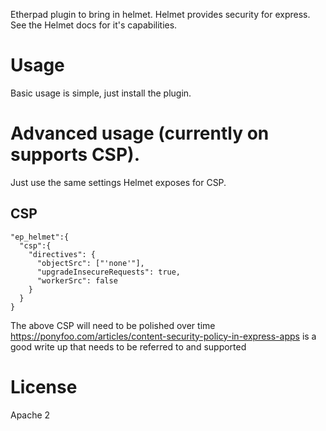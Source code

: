 Etherpad plugin to bring in helmet.  Helmet provides security for express.  See the Helmet docs for it's capabilities.

# Usage
Basic usage is simple, just install the plugin.

# Advanced usage (currently on supports CSP).
Just use the same settings Helmet exposes for CSP.

## CSP
```
"ep_helmet":{
  "csp":{
    "directives": {
      "objectSrc": ["'none'"],
      "upgradeInsecureRequests": true,
      "workerSrc": false
    }
  }
}
```
The above CSP will need to be polished over time
https://ponyfoo.com/articles/content-security-policy-in-express-apps is a good write up that needs to be referred to and supported

# License
Apache 2

